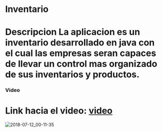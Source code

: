 Inventario
=================================
Descripcion
La aplicacion es un inventario desarrollado en java con el cual las empresas seran capaces de llevar un control mas organizado de sus inventarios y productos.
=================================
### Video
Link hacia el video: [video](https://www.youtube.com/watch?v=68YLXZ3FUkM&feature=youtu.be)
==================================
![2018-07-12_00-11-35](https://user-images.githubusercontent.com/36705813/42613800-685edd10-8568-11e8-8ec2-bb97c259554d.png)

